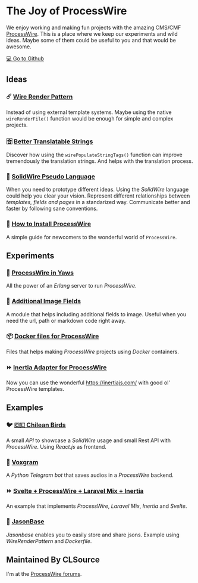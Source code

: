 # The Joy of ProcessWire

We enjoy working and making fun projects with the amazing CMS/CMF [ProcessWire](https://processwire.com).
This is a place where we keep our experiments and wild ideas.
Maybe some of them could be useful to you and that would be awesome.

[💻 Go to Github](https://github.com/joyofpw)

## Ideas

### ☄️ [Wire Render Pattern](https://github.com/joyofpw/wire-render-pattern) 

Instead of using external template systems. 
Maybe using the native `wireRenderFile()` function 
would be enough for simple and complex projects.

### 🈴 [Better Translatable Strings](https://github.com/joyofpw/better-translatable-strings)

Discover how using the `wirePopulateStringTags()` function can improve tremendously the translation strings.
And helps with the translation process.

### 🚎 [SolidWire Pseudo Language](https://github.com/joyofpw/solidwire)

When you need to prototype different ideas.
Using the *SolidWire* language could help you clear your vision. 
Represent different relationships between *templates, fields and pages*
in a standarized way. Communicate better and faster by following sane conventions.

### 🏁 [How to Install ProcessWire](https://github.com/joyofpw/how-to-install-processwire)

A simple guide for newcomers to the wonderful world of `ProcessWire`.

## Experiments

### 🌚 [ProcessWire in Yaws](https://github.com/joyofpw/pwyaws)

All the power of an _Erlang_ server to run _ProcessWire_.

### 🔖 [Additional Image Fields](https://github.com/joyofpw/imagefield-additional-fields)

A module that helps including additional fields to image. Useful when you need the url, 
path or markdown code right away.

### 📦 [Docker files for ProcessWire](https://github.com/joyofpw/docker)

Files that helps making *ProcessWire* projects using *Docker* containers.

### ⏩ [Inertia Adapter for ProcessWire](https://github.com/joyofpw/inertia)

Now you can use the wonderful https://inertiajs.com/ with good ol' ProcessWire templates.

## Examples

### 🐦 [🇨🇱 Chilean Birds](https://github.com/joyofpw/chileanbirds-api)

A small _API_ to showcase a _SolidWire_ usage and small Rest API with _ProcessWire_.
Using _React.js_ as frontend.

### 🤖 [Voxgram](https://github.com/joyofpw/voxgram)

A _Python Telegram bot_ that saves audios in a _ProcessWire_ backend.

### ⏩ [Svelte + ProcessWire + Laravel Mix + Inertia](https://github.com/joyofpw/inertia-svelte-mix-pw)

An example that implements _ProcessWire_, _Laravel Mix_, _Inertia_ and _Svelte_.

### 🏤 [JasonBase](https://github.com/joyofpw/jasonbase)

_Jasonbase_ enables you to easily store and share jsons. Example using _WireRenderPattern_ and _Dockerfile_.

## Maintained By CLSource
I'm at the [ProcessWire forums](https://processwire.com/talk/profile/2127-clsource/).
